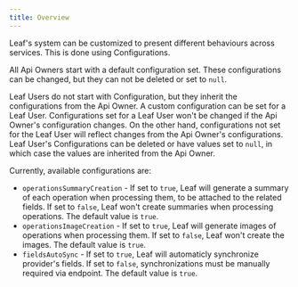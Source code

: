 ```yaml
---
title: Overview
---
```


Leaf's system can be customized to present different behaviours across services. This is done using Configurations.

All Api Owners start with a default configuration set. These configurations can be changed, but they can not be deleted or set to `null`.

Leaf Users do not start with Configuration, but they inherit the configurations from the Api Owner. A custom configuration can be set for a Leaf User. Configurations set for a Leaf User won't be changed if the Api Owner's configuration changes. On the other hand, configurations not set for the Leaf User will reflect changes from the Api Owner's configurations. Leaf User's Configurations can be deleted or have values set to `null`, in which case the values are inherited from the Api Owner.

Currently, available configurations are:

- `operationsSummaryCreation` - If set to `true`, Leaf will generate a summary of each operation when processing them, to be attached to the related fields. If set to `false`, Leaf won't create summaries when processing operations. The default value is `true`.
- `operationsImageCreation` - If set to `true`, Leaf will generate images of operations when processing them. If set to `false`, Leaf won't create the images. The default value is `true`.
- `fieldsAutoSync` - If set to `true`, Leaf will automaticly synchronize provider's fields. If set to `false`, synchronizations must be manually required via endpoint. The default value is `true`.
